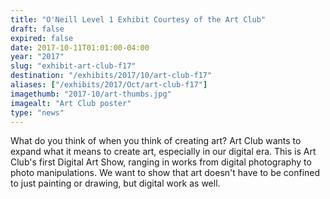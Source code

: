 ```yaml
---
title: "O'Neill Level 1 Exhibit Courtesy of the Art Club"
draft: false
expired: false
date: 2017-10-11T01:01:00-04:00
year: "2017"
slug: "exhibit-art-club-f17"
destination: "/exhibits/2017/10/art-club-f17"
aliases: ["/exhibits/2017/Oct/art-club-f17"]
imagethumb: "2017-10/art-thumbs.jpg"
imagealt: "Art Club poster"
type: "news"
---
```


What do you think of when you think of creating art? 
Art Club wants to expand what it means to create art, especially in our digital era.
This is Art Club's first Digital Art Show, ranging in works from digital photography to photo manipulations. We want to show that art doesn't have to be confined to just painting or drawing, but digital work as well. 
